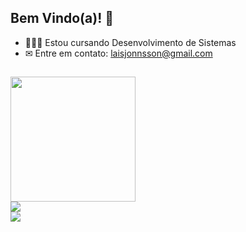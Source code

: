 ## Bem Vindo(a)! 👋

- 👩🏻‍💻 Estou cursando Desenvolvimento de Sistemas
- ✉ Entre em contato: laisjonnsson@gmail.com
##
<div>
 <a href="https://github.com/Lais236/github-readme-stats"> <img height=200 align="center" src="https://github-readme-stats.vercel.app/api?username=Lais236&theme=dracula&rank_icon=github" />
  <div>
 <a href = "mailto:laisjonnsson@gmail.com"><img src="https://img.shields.io/badge/-Gmail-%23333?style=for-the-badge&logo=gmail&logoColor=red" target="_blank"></a>
<div>
 <a href="https://instagram.com/jonnssonlais/" target="_blank"><img src="https://img.shields.io/badge/-Instagram-%23E4405F?style=for-the-badge&logo=instagram&logoColor=white" target="_blank">
